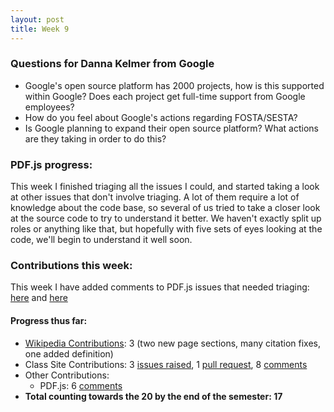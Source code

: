 ```yaml
---
layout: post
title: Week 9
---
```



### Questions for Danna Kelmer from Google

* Google's open source platform has 2000 projects, how is this supported within Google? Does each project get full-time support from Google employees?
* How do you feel about Google's actions regarding FOSTA/SESTA? 
* Is Google planning to expand their open source platform? What actions are they taking in order to do this?

### PDF.js progress:

This week I finished triaging all the issues I could, and started taking a look at other issues that don't involve triaging. A lot of them require a lot of knowledge about the code base, so several of us tried to take a closer look at the source code to try to understand it better. We haven't exactly split up roles or anything like that, but hopefully with five sets of eyes looking at the code, we'll begin to understand it well soon.

### Contributions this week:

This week I have added comments to PDF.js issues that needed triaging: [here](https://github.com/mozilla/pdf.js/issues/7533) and [here](https://github.com/mozilla/pdf.js/issues/9194)

#### Progress thus far:
  - [Wikipedia Contributions](https://en.wikipedia.org/wiki/Special:Contributions/Dorasun): 3 (two new page sections, many citation fixes, one added definition)
  - Class Site Contributions: 3 [issues raised](https://github.com/joannakl/cs480_s18/issues/created_by/dorasun), 1 [pull request](https://github.com/joannakl/cs480_s18/pulls?utf8=%E2%9C%93&q=is%3Apr+author%3Adorasun), 8 [comments](https://github.com/search?utf8=%E2%9C%93&q=commenter%3Adorasun+repo%3Ajoannakl%2Fcs480_s18&type=Issues)
  - Other Contributions: 
      - PDF.js: 6 [comments](https://github.com/search?utf8=%E2%9C%93&q=commenter%3Adorasun+repo%3Amozilla%2Fpdf.js&type=Issues)
  - **Total counting towards the 20 by the end of the semester: 17**

